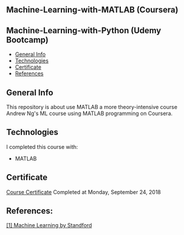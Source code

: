 ## Machine-Learning-with-MATLAB (Coursera)
## Machine-Learning-with-Python (Udemy Bootcamp)

* [General Info](#general-info)
* [Technologies](#technologies)
* [Certificate](#certificate)
* [References](#references)

## General Info

This repository is about use MATLAB a more theory-intensive course Andrew Ng's ML course using MATLAB programming on Coursera.  

## Technologies
I completed this course with:
* MATLAB

## Certificate

[Course Certificate](https://www.coursera.org/account/accomplishments/certificate/GTHLYDF8KXUQ) Completed at Monday, September 24, 2018

## References:
[[1] Machine Learning by Standford](https://www.coursera.org/learn/machine-learning?utm_source=gg&utm_medium=sem&utm_content=07-StanfordML-US&campaignid=685340575&adgroupid=52515609594&device=c&keyword=machine%20learning%20mooc&matchtype=b&network=g&devicemodel=&adpostion=1t1&creativeid=243289762946&hide_mobile_promo&gclid=EAIaIQobChMImrn1tZ-m5AIVCYTICh0DoAfNEAAYASAAEgLePfD_BwE)
